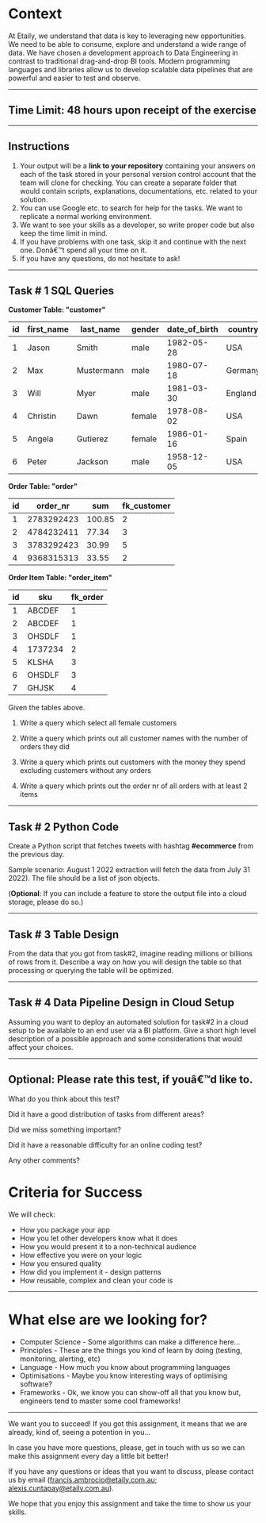 
# Context
At Etaily, we understand that data is key to leveraging new opportunities. We need to be able to consume, explore and understand a wide range of data. We have chosen a development approach to Data Engineering in contrast to traditional drag-and-drop BI tools. Modern programming languages and libraries allow us to develop scalable data pipelines that are powerful and easier to test and observe. 

---
## Time Limit: 48 hours upon receipt of the exercise
---
## Instructions

1. Your output will be a **link to your repository** containing your answers on each of the task stored in your personal version control account that the team will clone for checking. You can create a separate folder that would contain scripts, explanations, documentations, etc. related to your solution.
2. You can use Google etc. to search for help for the tasks. We want to replicate a normal working environment. 
3. We want to see your skills as a developer, so write proper code but also keep the time limit in mind. 
4. If you have problems with one task, skip it and continue with the next one. Donâ€™t spend all your time on it. 
5. If you have any questions, do not hesitate to ask!

---

## Task # 1 SQL Queries

**Customer Table: "customer"**

| id | first_name | last_name  | gender | date_of_birth | country |
|----|------------|------------|--------|---------------|---------|
| 1  | Jason      | Smith      | male   | 1982-05-28    | USA     |
| 2  | Max        | Mustermann | male   | 1980-07-18    | Germany |
| 3  | Will       | Myer       | male   | 1981-03-30    | England |
| 4  | Christin   | Dawn       | female | 1978-08-02    | USA     |
| 5  | Angela     | Gutierez   | female | 1986-01-16    | Spain   |
| 6  | Peter      | Jackson    | male   | 1958-12-05    | USA     |

**Order Table: "order"**

| id | order_nr   | sum    | fk_customer |
|----|------------|--------|-------------|
| 1  | 2783292423 | 100.85 | 2           |
| 2  | 4784232411 | 77.34  | 3           |
| 3  | 3783292423 | 30.99  | 5           |
| 4  | 9368315313 | 33.55  | 2           |


**Order Item Table: "order_item"**

| id | sku     | fk_order |
|----|---------|----------|
| 1  | ABCDEF  | 1        |
| 2  | ABCDEF  | 1        |
| 3  | OHSDLF  | 1        |
| 4  | 1737234 | 2        |
| 5  | KLSHA   | 3        |
| 6  | OHSDLF  | 3        |
| 7  | GHJSK   | 4        |


Given the tables above.

1. Write a query which select all female customers

2. Write a query which prints out all customer names with the number of orders they did

3. Write a query which prints out customers with the money they spend excluding customers without any orders

4. Write a query which prints out the order nr of all orders with at least 2 items

---

## Task # 2 Python Code
Create a Python script that fetches tweets with hashtag **#ecommerce** from the previous day.

Sample scenario: August 1 2022 extraction will fetch the data from July 31 2022). The file should be a list of json objects.

(**Optional**: If you can include a feature to store the output file into a cloud storage, please do so.)

---
## Task # 3 Table Design
From the data that you got from task#2, imagine reading millions or billions of rows from it. Describe a way on how you will design the table so that processing or querying the table will be optimized.

---

## Task # 4 Data Pipeline Design in Cloud Setup
Assuming you want to deploy an automated solution for task#2 in a cloud setup to be available to an end user via a BI platform. Give a short high level description of a possible approach and some considerations that would affect your choices.

---

## Optional: Please rate this test, if youâ€™d like to.

What do you think about this test? 

Did it have a good distribution of tasks from different areas? 

Did we miss something important? 

Did it have a reasonable difficulty for an online coding test?

Any other comments?


# Criteria for Success

We will check:

- How you package your app
- How you let other developers know what it does
- How you would present it to a non-technical audience
- How effective you were on your logic
- How you ensured quality
- How did you implement it - design patterns
- How reusable, complex and clean your code is

---

# What else are we looking for?
- Computer Science - Some algorithms can make a difference here...
- Principles - These are the things you kind of learn by doing (testing, monitoring, alerting, etc)
- Language - How much you know about programming languages
- Optimisations - Maybe you know interesting ways of optimising software?
- Frameworks - Ok, we know you can show-off all that you know but, engineers tend to master some cool frameworks!
---

We want you to succeed! If you got this assignment, it means that we are already, kind of, seeing a potention in you... 
 
In case you have more questions, please, get in touch with us so we can make this assignment every day a little bit better!
 
If you have any questions or ideas that you want to discuss, please contact us by email (francis.ambrocio@etaily.com.au; alexis.cuntapay@etaily.com.au). 

We hope that you enjoy this assignment and take the time to show us your skills. 